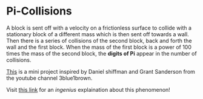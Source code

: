 # Pi-Collisions
A block is sent off with a velocity on a frictionless surface to collide with a stationary block of a different mass which is then sent off towards a wall. Then there is a series of collisions of the second block, back and forth the wall and the first block. When the mass of the first block is a power of 100 times the mass of the second block, the **digits of Pi** appear in the number of collisions.

[This](https://rossnhi.github.io/Pi-Collisions/) is a mini project inspired by Daniel shiffman and Grant Sanderson from the youtube channel 3blue1brown.

Visit [this link](https://www.youtube.com/watch?v=jsYwFizhncE) for an *ingenius* explaination about this phenomenon!

